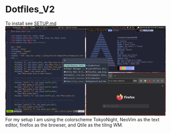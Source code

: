 # Dotfiles_V2
To install see [SETUP.md](SETUP.md)
![Discord](Screenshot.png)
For my setup I am using the colorscheme TokyoNight, NeoVim as the text editor, firefox as the browser, and Qtile as the tiling WM.
